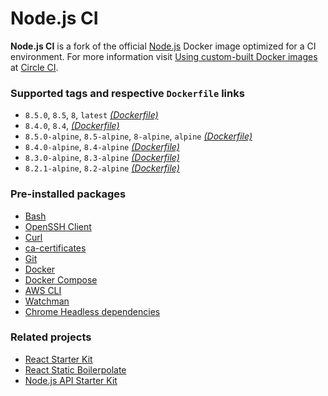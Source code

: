# Node.js CI

**Node.js CI** is a fork of the official [Node.js](https://hub.docker.com/_/node/) Docker image optimized for a CI environment. For more information visit [Using custom-built Docker images](https://circleci.com/docs/2.0/custom-images/) at [Circle CI](https://circleci.com/).

### Supported tags and respective `Dockerfile` links

* `8.5.0`, `8.5`, `8`, `latest` *[(Dockerfile)](https://github.com/kriasoft/docker-node-ci/blob/master/Dockerfile)*
* `8.4.0`, `8.4`, *[(Dockerfile)](https://github.com/kriasoft/docker-node-ci/blob/v8.4.0/Dockerfile)*
* `8.5.0-alpine`, `8.5-alpine`, `8-alpine`, `alpine` *[(Dockerfile)](https://github.com/kriasoft/docker-node-ci/blob/master/alpine/Dockerfile)*
* `8.4.0-alpine`, `8.4-alpine` *[(Dockerfile)](https://github.com/kriasoft/docker-node-ci/blob/v8.4.0/alpine/Dockerfile)*
* `8.3.0-alpine`, `8.3-alpine` *[(Dockerfile)](https://github.com/kriasoft/docker-node-ci/blob/v8.3.0/Dockerfile)*
* `8.2.1-alpine`, `8.2-alpine` *[(Dockerfile)](https://github.com/kriasoft/docker-node-ci/blob/v8.2.1/Dockerfile)*

### Pre-installed packages

* [Bash](https://www.gnu.org/software/bash/)
* [OpenSSH Client](https://www.openssh.com/)
* [Curl](https://curl.haxx.se/)
* [ca-certificates](https://packages.debian.org/sid/ca-certificates)
* [Git](https://git-scm.com/)
* [Docker](https://www.docker.com/)
* [Docker Compose](https://docs.docker.com/compose/)
* [AWS CLI](https://aws.amazon.com/cli/)
* [Watchman](https://facebook.github.io/watchman/)
* [Chrome Headless dependencies](https://github.com/GoogleChrome/puppeteer/issues/290#issuecomment-322838700)

### Related projects

* [React Starter Kit](https://github.com/kriasoft/react-starter-kit)
* [React Static Boilerpolate](https://github.com/kriasoft/react-static-boilerplate)
* [Node.js API Starter Kit](https://github.com/kriasoft/nodejs-api-starter)
